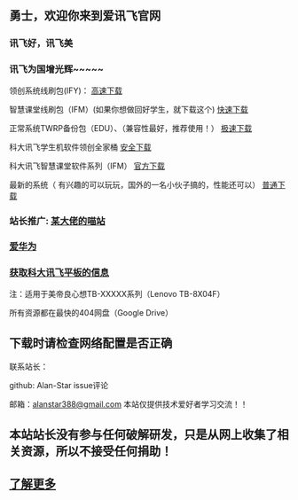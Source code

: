 ## 勇士，欢迎你来到爱讯飞官网

### 讯飞好，讯飞美

### 讯飞为国增光辉~~~~~

领创系统线刷包(IFY)：
<a href="https://drive.google.com/open?id=1-nb82cBzH_zPGV1gM366Ta5jJunA1tRn" target="_blank_blank_blank_blank" title="高速下载">高速下载</a>


  智慧课堂线刷包（IFM）(如果你想做回好学生，就下载这个)
  <a href="https://drive.google.com/open?id=1-KaZrG4Jtzff9IR_MiZ4YnY0c_mWb0UL" target="_blank_blank_blank" title="快速下载">快速下载</a>


正常系统TWRP备份包（EDU）、（兼容性最好，推荐使用！）
 <a href="https://drive.google.com/open?id=1-9__ZQhsvGwhNf4YKPGK90t71XLeVvE4" target="_blank_blank" title="极速下载">极速下载</a>

 

科大讯飞学生机软件领创全家桶
 <a href="https://drive.google.com/open?id=1-s-YK2Xkwygvx8oYPcVSoEBhw29kqaB5" target="_blank" title="安全下载">安全下载</a>


科大讯飞智慧课堂软件系列（IFM）
<a href="https://drive.google.com/open?id=14z_c_DmFHYDxpDizbG3wpoDztOzZBUd7" target="_blank" title="官方下载">官方下载</a>

最新的系统（ 有兴趣的可以玩玩，国外的一名小伙子搞的，性能还可以）
<a href="https://drive.google.com/open?id=1_7qLYCxBkZxmFQ01xOwQFCUxhjXa7gRS" target="_blank" title="普通下载">普通下载</a>



### 站长推广: <a href="https://mfwt.xyz" target="_blank" title="某大佬的喵站">某大佬的喵站</a>

###  <a href="https://251.icu" target="_blank" title="爱华为">爱华为</a>

### <a href="https://iflytek.com" target="_blank" title="获取科大讯飞平板的信息">获取科大讯飞平板的信息</a>

 


注：适用于美帝良心想TB-XXXXX系列（Lenovo TB-8X04F）

所有资源都在最快的404网盘（Google Drive）
## 下载时请检查网络配置是否正确


联系站长：

github: Alan-Star issue评论

邮箱：alanstar388@gmail.com
本站仅提供技术爱好者学习交流！！


## 本站站长没有参与任何破解研发，只是从网上收集了相关资源，所以不接受任何捐助！


## <a href="https://github.com/Alan-Star/alan-star.github.io/blob/master/fff.html/" target="_blank" title="了解更多">了解更多</a>





